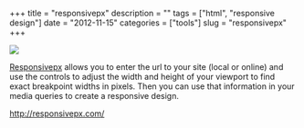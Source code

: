 +++
title = "responsivepx"
description = ""
tags = ["html", "responsive design"]
date = "2012-11-15"
categories = ["tools"]
slug = "responsivepx"
+++


<div class="tool-screenshot mb1"><a href="http://responsivepx.com/"><img id="bluga-thumbnail-2827" class="bluga-thumbnail custom" src="/media/bluga/
wt5231e92098b06_custom.jpg"/></a></div><p><a href="http://responsivepx.com/">Responsivepx</a> allows you to enter the url to your site (local or online) and use the controls to adjust the width and height of your viewport to find exact breakpoint widths in pixels. Then you can use that information in your media queries to create a responsive design.</p>

  
<p><a href="http://responsivepx.com/">http://responsivepx.com/</a></p>
      
